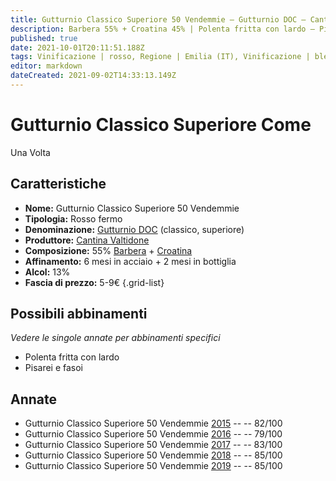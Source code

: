 ```yaml
---
title: Gutturnio Classico Superiore 50 Vendemmie – Gutturnio DOC – Cantina Valtidone – Emilia (IT) – 5-9€ – 3★
description: Barbera 55% + Croatina 45% | Polenta fritta con lardo – Pisarei e fasoi
published: true
date: 2021-10-01T20:11:51.188Z
tags: Vinificazione | rosso, Regione | Emilia (IT), Vinificazione | blend, Vinificazione | fermo, Valutazioni | 3 stelle, Vitigni | Barbera, Vitigni | Croatina, Prezzi | 5-9€, Alimento | Polenta fritta, Aromatizzazione | con lardo, Alimento | Pisarei e fasoi
editor: markdown
dateCreated: 2021-09-02T14:33:13.149Z
---
```


# Gutturnio Classico Superiore Come
Una Volta 
## Caratteristiche
- **Nome:** Gutturnio Classico Superiore 50 Vendemmie 
- **Tipologia:** Rosso fermo
- **Denominazione:** [Gutturnio DOC](/denominazioni/Italia/Emilia/DOC-Gutturnio) (classico, superiore)
- **Produttore:** [Cantina Valtidone](/produttori/Italia/Emilia/Cantina-Valtidone) 
- **Composizione:** 55% [Barbera](/vitigni/Italia/bacca-nera/barbera) + [Croatina](/vitigni/Italia/bacca-nera/croatina)
- **Affinamento:** 6 mesi in acciaio + 2 mesi in bottiglia
- **Alcol:** 13%
- **Fascia di prezzo:** 5-9€
{.grid-list}

## Possibili abbinamenti
*Vedere le singole annate per abbinamenti specifici*

- Polenta fritta con lardo
- Pisarei e fasoi

## Annate
- Gutturnio Classico Superiore 50 Vendemmie [2015](/vini/Italia/Emilia/Cantina-Valtidone/Gutturnio-Classico-Superiore-50-Vendemmie/2015) -- <span class="star-2"></span> -- 82/100
- Gutturnio Classico Superiore 50 Vendemmie [2016](/vini/Italia/Emilia/Cantina-Valtidone/Gutturnio-Classico-Superiore-50-Vendemmie/2016) -- <span class="star-1"></span> -- 79/100
- Gutturnio Classico Superiore 50 Vendemmie [2017](/vini/Italia/Emilia/Cantina-Valtidone/Gutturnio-Classico-Superiore-50-Vendemmie/2017) -- <span class="star-2"></span> -- 83/100
- Gutturnio Classico Superiore 50 Vendemmie [2018](/vini/Italia/Emilia/Cantina-Valtidone/Gutturnio-Classico-Superiore-50-Vendemmie/2018) -- <span class="star-3"></span> -- 85/100
- Gutturnio Classico Superiore 50 Vendemmie [2019](/vini/Italia/Emilia/Cantina-Valtidone/Gutturnio-Classico-Superiore-50-Vendemmie/2019) -- <span class="star-3"></span> -- 85/100

